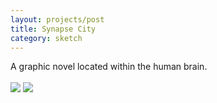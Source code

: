 ```yaml
---
layout: projects/post
title: Synapse City
category: sketch
---
```


A graphic novel located within the human brain.
<br>
<br>
<img src="../../img/Npage1.jpg">
<img src="../../img/Npage2.jpg">
